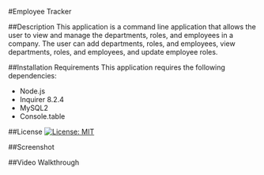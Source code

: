 #Employee Tracker

##Description
This application is a command line application that allows the user to view and manage the departments, roles, and employees in a company. The user can add departments, roles, and employees, view departments, roles, and employees, and update employee roles.

##Installation Requirements
This application requires the following dependencies:
* Node.js
* Inquirer 8.2.4
* MySQL2
* Console.table

##License
[![License: MIT](https://img.shields.io/badge/License-MIT-yellow.svg)](https://opensource.org/licenses/MIT)

##Screenshot

##Video Walkthrough